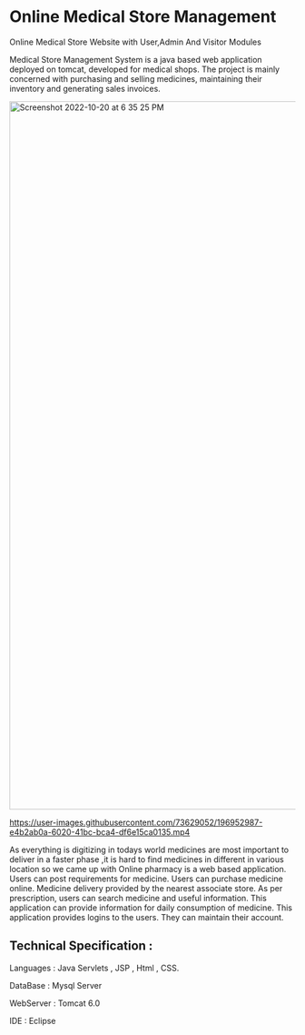 # Online Medical Store Management

Online Medical Store Website with User,Admin And Visitor Modules

Medical Store Management System is a java based web application deployed on tomcat, developed for medical shops. The project is mainly concerned with purchasing and selling medicines, maintaining their inventory and generating sales invoices.


<img width="1246" alt="Screenshot 2022-10-20 at 6 35 25 PM" src="https://user-images.githubusercontent.com/73629052/196956746-a4023985-0801-44ff-9e5f-cba736ee2427.png">




https://user-images.githubusercontent.com/73629052/196952987-e4b2ab0a-6020-41bc-bca4-df6e15ca0135.mp4




As everything is digitizing in todays world medicines are most important to deliver in a faster phase ,it is hard to find medicines in different in various location so we came up with Online pharmacy is a web based application. Users can post requirements for medicine. Users can purchase medicine online. Medicine delivery provided by the nearest associate store. As per prescription, users can search medicine and useful information. This application can provide information for daily consumption of medicine. This application provides logins to the users. They can maintain their account.

## Technical Specification :

  Languages : Java Servlets , JSP , Html , CSS.
  
  DataBase : Mysql Server
  
  WebServer : Tomcat 6.0
  
  IDE : Eclipse
  

  
  
  

  
  

